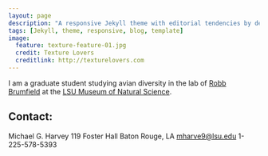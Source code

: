 ```yaml
---
layout: page
description: "A responsive Jekyll theme with editorial tendencies by designer Michael Rose."
tags: [Jekyll, theme, responsive, blog, template]
image:
  feature: texture-feature-01.jpg
  credit: Texture Lovers
  creditlink: http://texturelovers.com
---
```


I am a graduate student studying avian diversity in the lab of [Robb Brumfield](http://www.museum.lsu.edu/brumfield.html) at the [LSU Museum of Natural Science](http://appl003.lsu.edu/natsci/lmns.nsf/index).

## Contact:

Michael G. Harvey
119 Foster Hall
Baton Rouge, LA
mharve9@lsu.edu
1-225-578-5393